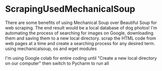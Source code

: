 # ScrapingUsedMechanicalSoup

There are some benefits of using Mechanical Soup over Beautiful Soup for web scraping.
The end result would be a local database of dog photos!
I'm automating the process of searching for images on Google, downloading them and saving them to a new local directory. 
scrap the HTML code from web pages at a time and create a searching process for any desired term. 
using mechanicalsoup, os and wget modules

I'm using Google colab for entire coding until "Create a new local directory on our computer" then switch to Pycharm to run all
